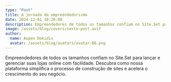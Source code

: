 ```yaml
---
type: "Post"
title: A jornada do empreendedorismo
date: 2024-12-01 10:20:00
description: Empreendedores de todos os tamanhos confiam no Site.Set para lançar e gerenciar suas lojas online com facilidade.
image: /assets/blog/covers/sexto-post.avif
author:
  name: Aspen Dokidis
  avatar: /assets/blog/avatars/avatar-06.png
---
```


Empreendedores de todos os tamanhos confiam no Site.Set para lançar e gerenciar suas lojas online com facilidade. Descubra como nossa plataforma simplifica o processo de construção de sites e acelera o crescimento do seu negócio.
